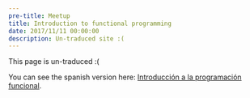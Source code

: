```yaml
---
pre-title: Meetup
title: Introduction to functional programming
date: 2017/11/11 00:00:00
description: Un-traduced site :(
---
```


This page is un-traduced :(

You can see the spanish version here: [Introducción a la programación funcional](/es/meetup/charla-introduccion-a-la-programacion-funcional).
